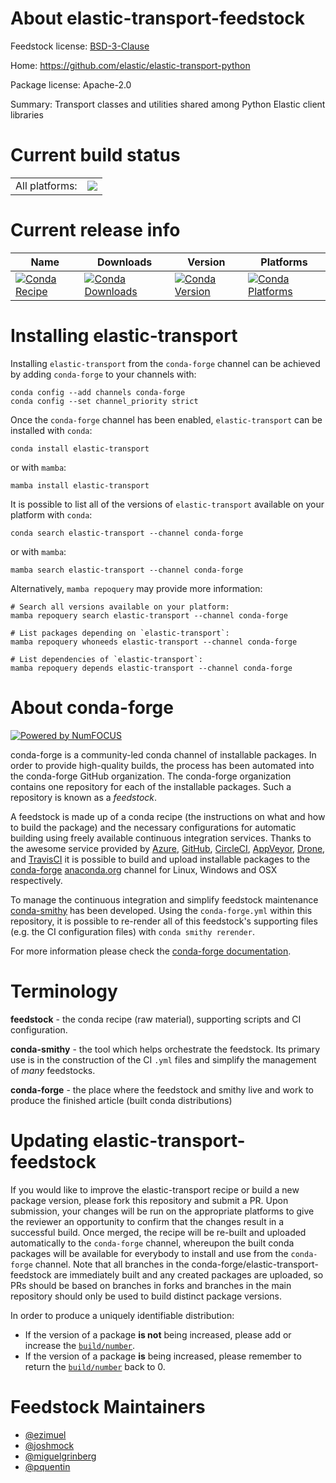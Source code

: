 About elastic-transport-feedstock
=================================

Feedstock license: [BSD-3-Clause](https://github.com/conda-forge/elastic-transport-feedstock/blob/main/LICENSE.txt)

Home: https://github.com/elastic/elastic-transport-python

Package license: Apache-2.0

Summary: Transport classes and utilities shared among Python Elastic client libraries

Current build status
====================


<table><tr><td>All platforms:</td>
    <td>
      <a href="https://dev.azure.com/conda-forge/feedstock-builds/_build/latest?definitionId=15385&branchName=main">
        <img src="https://dev.azure.com/conda-forge/feedstock-builds/_apis/build/status/elastic-transport-feedstock?branchName=main">
      </a>
    </td>
  </tr>
</table>

Current release info
====================

| Name | Downloads | Version | Platforms |
| --- | --- | --- | --- |
| [![Conda Recipe](https://img.shields.io/badge/recipe-elastic--transport-green.svg)](https://anaconda.org/conda-forge/elastic-transport) | [![Conda Downloads](https://img.shields.io/conda/dn/conda-forge/elastic-transport.svg)](https://anaconda.org/conda-forge/elastic-transport) | [![Conda Version](https://img.shields.io/conda/vn/conda-forge/elastic-transport.svg)](https://anaconda.org/conda-forge/elastic-transport) | [![Conda Platforms](https://img.shields.io/conda/pn/conda-forge/elastic-transport.svg)](https://anaconda.org/conda-forge/elastic-transport) |

Installing elastic-transport
============================

Installing `elastic-transport` from the `conda-forge` channel can be achieved by adding `conda-forge` to your channels with:

```
conda config --add channels conda-forge
conda config --set channel_priority strict
```

Once the `conda-forge` channel has been enabled, `elastic-transport` can be installed with `conda`:

```
conda install elastic-transport
```

or with `mamba`:

```
mamba install elastic-transport
```

It is possible to list all of the versions of `elastic-transport` available on your platform with `conda`:

```
conda search elastic-transport --channel conda-forge
```

or with `mamba`:

```
mamba search elastic-transport --channel conda-forge
```

Alternatively, `mamba repoquery` may provide more information:

```
# Search all versions available on your platform:
mamba repoquery search elastic-transport --channel conda-forge

# List packages depending on `elastic-transport`:
mamba repoquery whoneeds elastic-transport --channel conda-forge

# List dependencies of `elastic-transport`:
mamba repoquery depends elastic-transport --channel conda-forge
```


About conda-forge
=================

[![Powered by
NumFOCUS](https://img.shields.io/badge/powered%20by-NumFOCUS-orange.svg?style=flat&colorA=E1523D&colorB=007D8A)](https://numfocus.org)

conda-forge is a community-led conda channel of installable packages.
In order to provide high-quality builds, the process has been automated into the
conda-forge GitHub organization. The conda-forge organization contains one repository
for each of the installable packages. Such a repository is known as a *feedstock*.

A feedstock is made up of a conda recipe (the instructions on what and how to build
the package) and the necessary configurations for automatic building using freely
available continuous integration services. Thanks to the awesome service provided by
[Azure](https://azure.microsoft.com/en-us/services/devops/), [GitHub](https://github.com/),
[CircleCI](https://circleci.com/), [AppVeyor](https://www.appveyor.com/),
[Drone](https://cloud.drone.io/welcome), and [TravisCI](https://travis-ci.com/)
it is possible to build and upload installable packages to the
[conda-forge](https://anaconda.org/conda-forge) [anaconda.org](https://anaconda.org/)
channel for Linux, Windows and OSX respectively.

To manage the continuous integration and simplify feedstock maintenance
[conda-smithy](https://github.com/conda-forge/conda-smithy) has been developed.
Using the ``conda-forge.yml`` within this repository, it is possible to re-render all of
this feedstock's supporting files (e.g. the CI configuration files) with ``conda smithy rerender``.

For more information please check the [conda-forge documentation](https://conda-forge.org/docs/).

Terminology
===========

**feedstock** - the conda recipe (raw material), supporting scripts and CI configuration.

**conda-smithy** - the tool which helps orchestrate the feedstock.
                   Its primary use is in the construction of the CI ``.yml`` files
                   and simplify the management of *many* feedstocks.

**conda-forge** - the place where the feedstock and smithy live and work to
                  produce the finished article (built conda distributions)


Updating elastic-transport-feedstock
====================================

If you would like to improve the elastic-transport recipe or build a new
package version, please fork this repository and submit a PR. Upon submission,
your changes will be run on the appropriate platforms to give the reviewer an
opportunity to confirm that the changes result in a successful build. Once
merged, the recipe will be re-built and uploaded automatically to the
`conda-forge` channel, whereupon the built conda packages will be available for
everybody to install and use from the `conda-forge` channel.
Note that all branches in the conda-forge/elastic-transport-feedstock are
immediately built and any created packages are uploaded, so PRs should be based
on branches in forks and branches in the main repository should only be used to
build distinct package versions.

In order to produce a uniquely identifiable distribution:
 * If the version of a package **is not** being increased, please add or increase
   the [``build/number``](https://docs.conda.io/projects/conda-build/en/latest/resources/define-metadata.html#build-number-and-string).
 * If the version of a package **is** being increased, please remember to return
   the [``build/number``](https://docs.conda.io/projects/conda-build/en/latest/resources/define-metadata.html#build-number-and-string)
   back to 0.

Feedstock Maintainers
=====================

* [@ezimuel](https://github.com/ezimuel/)
* [@joshmock](https://github.com/joshmock/)
* [@miguelgrinberg](https://github.com/miguelgrinberg/)
* [@pquentin](https://github.com/pquentin/)

